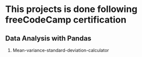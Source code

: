 # This projects is done following freeCodeCamp certification

## Data Analysis with Pandas

1. Mean-variance-standard-deviation-calculator
